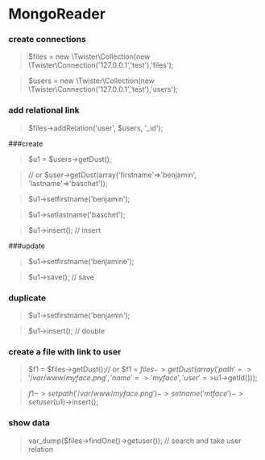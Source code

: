 MongoReader
===========


### create connections

> $files = new \Twister\Collection(new \Twister\Connection('127.0.0.1','test'),'files');

> $users = new \Twister\Collection(new \Twister\Connection('127.0.0.1','test'),'users');

### add relational link

> $files->addRelation('user', $users, '_id');


###create

> $u1 = $users->getDust(); 

> // or $user->getDust(array('firstname'=>'benjamin', 'lastname'=>'baschet'));

> $u1->setfirstname('benjamin');

> $u1->setlastname('baschet');

> $u1->insert(); // insert


###update

> $u1->setfirstname('benjamine');

> $u1->save(); // save


### duplicate

> $u1->setfirstname('benjamin');

> $u1->insert(); // double


### create a file with link to user

> $f1 = $files->getDust();// or $f1 = $files->getDust(array('path'=>'/var/www/myface.png', 'name'=>'myface', 'user'=>$u1->getId()));

> $f1->setpath('/var/www/myface.png')->setname('mtface')->setuser($u1)->insert();


### show data

> var_dump($files->findOne()->getuser()); // search and take user relation


